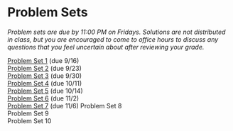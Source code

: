 # Problem Sets

_Problem sets are due by 11:00 PM on Fridays.  Solutions are not distributed in class, but you are encouraged to come to office hours to discuss any questions that you feel uncertain about after reviewing your grade._

[Problem Set 1](ECON251-ps1.pdf) (due 9/16)  
[Problem Set 2](ECON251-ps2-2022-09-14.pdf) (due 9/23)  
[Problem Set 3](ECON251-ps3-2022-09-25.pdf) (due 9/30)  
[Problem Set 4](ECON251-ps4-2022-09-29.pdf) (due 10/11)  
[Problem Set 5](ECON251-ps5-2022-09-29.pdf) (due 10/14)  
[Problem Set 6](ECON251-ps6-2022-10-25.pdf) (due 11/2)  
[Problem Set 7](ECON251-ps7-2022-11-01.pdf) (due 11/6) 
Problem Set 8  
Problem Set 9  
Problem Set 10  
